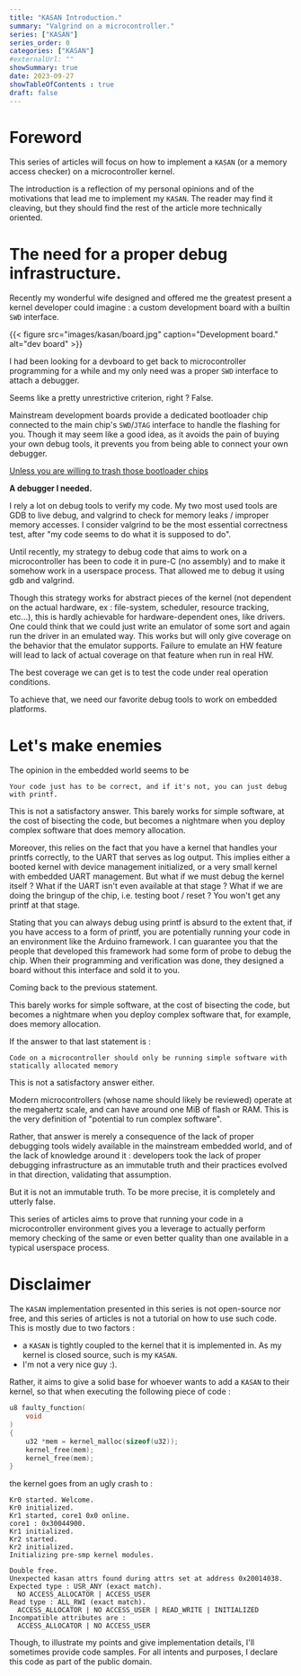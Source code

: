 ```yaml
---
title: "KASAN Introduction."
summary: "Valgrind on a microcontroller."
series: ["KASAN"]
series_order: 0
categories: ["KASAN"]
#externalUrl: ""
showSummary: true
date: 2023-09-27
showTableOfContents : true
draft: false
---
```


# Foreword

This series of articles will focus on how to implement a `KASAN` (or a memory access checker) on a microcontroller kernel.

The introduction is a reflection of my personal opinions and of the motivations that lead me to implement my `KASAN`.
The reader may find it cleaving, but they should find the rest of the article more technically oriented.

# The need for a proper debug infrastructure.

Recently my wonderful wife designed and offered me the greatest present a kernel developer could imagine : a custom development board with a builtin `SWD` interface.

{{< figure
    src="images/kasan/board.jpg"
    caption="Development board."
    alt="dev board"
    >}}

I had been looking for a devboard to get back to microcontroller programming for a while and my only need was a proper `SWD` interface to attach a debugger.

Seems like a pretty unrestrictive criterion, right ? False.

Mainstream development boards provide a dedicated bootloader chip connected to the main chip's `SWD`/`JTAG` interface to handle the flashing for you.
Though it may seem like a good idea, as it avoids the pain of buying your own debug tools, it prevents you from being able to connect your own debugger.

[Unless you are willing to trash those bootloader chips](https://mcuoneclipse.com/2017/04/29/modifying-the-teensy-3-5-and-3-6-for-arm-swd-debugging/)

**A debugger I needed.**

I rely a lot on debug tools to verify my code. My two most used tools are GDB to live debug, and valgrind to check for memory leaks / improper memory accesses.
I consider valgrind to be the most essential correctness test, after "my code seems to do what it is supposed to do".

Until recently, my strategy to debug code that aims to work on a microcontroller has been to code it in pure-C (no assembly) and to make it somehow work in a userspace process.
That allowed me to debug it using gdb and valgrind.

Though this strategy works for abstract pieces of the kernel (not dependent on the actual hardware, ex : file-system, scheduler, resource tracking, etc...), this is hardly achievable for hardware-dependent ones, like drivers.
One could think that we could just write an emulator of some sort and again run the driver in an emulated way.
This works but will only give coverage on the behavior that the emulator supports. Failure to emulate an HW feature will lead to lack of actual coverage on that feature when run in real HW. 

The best coverage we can get is to test the code under real operation conditions.

To achieve that, we need our favorite debug tools to work on embedded platforms.

# Let's make enemies

The opinion in the embedded world seems to be

```Your code just has to be correct, and if it's not, you can just debug with printf.```

This is not a satisfactory answer.
This barely works for simple software, at the cost of bisecting the code, but becomes a nightmare when you deploy complex software that does memory allocation.

Moreover, this relies on the fact that you have a kernel that handles your printfs correctly, to the UART that serves as log output.
This implies either a booted kernel with device management initialized, or a very small kernel with embedded UART management.
But what if we must debug the kernel itself ? What if the UART isn't even available at that stage ?
What if we are doing the bringup of the chip, i.e. testing boot / reset ? You won't get any printf at that stage.

Stating that you can always debug using printf is absurd to the extent that, if you have access to a form of printf, you are potentially running your code in an environment like the Arduino framework.
I can guarantee you that the people that developed this framework had some form of probe to debug the chip.
When their programming and verification was done, they designed a board without this interface and sold it to you.

Coming back to the previous statement.

This barely works for simple software, at the cost of bisecting the code, but becomes a nightmare when you deploy complex software that, for example, does memory allocation.

If the answer to that last statement is :

```Code on a microcontroller should only be running simple software with statically allocated memory```

This is not a satisfactory answer either. 

Modern microcontrollers (whose name should likely be reviewed) operate at the megahertz scale, and can have around one MiB of flash or RAM.
This is the very definition of "potential to run complex software".

Rather, that answer is merely a consequence of the lack of proper debugging tools widely available in the mainstream embedded world, and of the lack of knowledge around it : developers took the lack of proper debugging infrastructure as an immutable truth and their practices evolved in that direction, validating that assumption.

But it is not an immutable truth.
To be more precise, it is completely and utterly false.

This series of articles aims to prove that running your code in a microcontroller environment gives you a leverage to actually perform memory checking of the same or even better quality than one available in a typical userspace process.

# Disclaimer 

The `KASAN` implementation presented in this series is not open-source nor free, and this series of articles is not a tutorial on how to use such code.
This is mostly due to two factors :
- a `KASAN` is tightly coupled to the kernel that it is implemented in. As my kernel is closed source, such is my `KASAN`.
- I'm not a very nice guy :).

Rather, it aims to give a solid base for whoever wants to add a `KASAN` to their kernel, so that when executing the following piece of code :

```C
u8 faulty_function(                                 
    void                                          
)
{                                               
    u32 *mem = kernel_malloc(sizeof(u32));             
    kernel_free(mem);
    kernel_free(mem);
}

```

the kernel goes from an ugly crash to :


```
Kr0 started. Welcome.
Kr0 initialized.
Kr1 started, core1 0x0 online.
core1 : 0x30044900.
Kr1 initialized.
Kr2 started.
Kr2 initialized.
Initializing pre-smp kernel modules.

Double free.
Unexpected kasan attrs found during attrs set at address 0x20014038.
Expected type : USR_ANY (exact match).
  NO ACCESS_ALLOCATOR | ACCESS_USER
Read type : ALL_RWI (exact match).
  ACCESS_ALLOCATOR | NO ACCESS_USER | READ_WRITE | INITIALIZED
Incompatible attributes are :
  ACCESS_ALLOCATOR | NO ACCESS_USER
```

Though, to illustrate my points and give implementation details, I'll sometimes provide code samples.
For all intents and purposes, I declare this code as part of the public domain.
